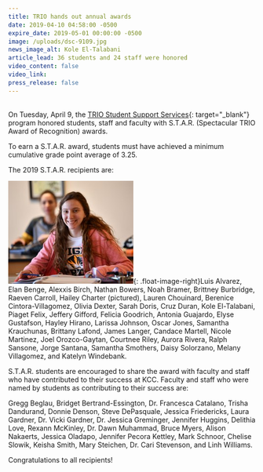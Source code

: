 ```yaml
---
title: TRIO hands out annual awards
date: 2019-04-10 04:58:00 -0500
expire_date: 2019-05-01 00:00:00 -0500
image: /uploads/dsc-9109.jpg
news_image_alt: Kole El-Talabani
article_lead: 36 students and 24 staff were honored
video_content: false
video_link:
press_release: false
---
```


<br>On Tuesday, April 9, the [TRIO Student Support Services](http://www.kcc.edu/students/helpful/trio/Pages/default.aspx){: target="_blank"} program honored students, staff and faculty with S.T.A.R. (Spectacular TRIO Award of Recognition) awards.

To earn a S.T.A.R. award, students must have achieved a minimum cumulative grade point average of 3.25.  

The 2019 S.T.A.R. recipients are:

![](/uploads/trio-hailey-charter-dsc-4852.jpg){: .float-image-right}Luis Alvarez, Elan Benge, Alexxis Birch, Nathan Bowers, Noah Bramer, Brittney Burbridge, Raeven Carroll, Hailey Charter (pictured), Lauren Chouinard, Berenice Cintora-Villagomez, Olivia Dexter, Sarah Doris, Cruz Duran, Kole El-Talabani, Piaget Felix, Jeffery Gifford, Felicia Goodrich, Antonia Guajardo, Elyse Gustafson, Hayley Hirano, Larissa Johnson, Oscar Jones, Samantha Krauchunas, Brittany Lafond, James Langer, Candace Martell, Nicole Martinez, Joel Orozco-Gaytan, Courtnee Riley, Aurora Rivera, Ralph Sansone, Jorge Santana, Samantha Smothers, Daisy Solorzano, Melany Villagomez, and Katelyn Windebank.

S.T.A.R. students are encouraged to share the award with faculty and staff who have contributed to their success at KCC. Faculty and staff who were named by students as contributing to their success are:

Gregg Beglau, Bridget Bertrand-Essington, Dr. Francesca Catalano, Trisha Dandurand, Donnie Denson, Steve DePasquale, Jessica Friedericks, Laura Gardner, Dr. Vicki Gardner, Dr. Jessica Greminger, Jennifer Huggins, Delithia Love, Rexann McKinley, Dr. Dawn Muhammad, Bruce Myers, Alison Nakaerts, Jessica Oladapo, Jennifer Pecora Kettley, Mark Schnoor, Chelise Slowik, Keisha Smith, Mary Steichen, Dr. Cari Stevenson, and Linh Williams.

Congratulations to all recipients!